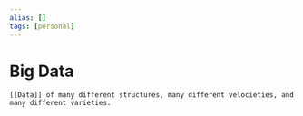 ```yaml
---
alias: []
tags: [personal]
---
```

# Big Data

```ad-note
[[Data]] of many different structures, many different velocieties, and many different varieties.
```
